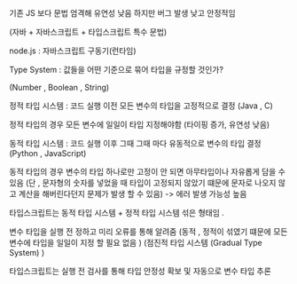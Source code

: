 기존 JS 보다 문법 엄격해 유연성 낮음 하지만 버그 발생 낮고 안정적임 

(자바 + 자바스크립트 + 타입스크립트 특수 문법)

node.js : 자바스크립트 구동기(런타임)



Type System : 값들을 어떤 기준으로 묶어 타입을 규정할 것인가?

(Number , Boolean , String)


정적 타입 시스템 : 코드 실행 이전 모든 변수의 타입을 고정적으로 결정 (Java , C)

정적 타입의 경우 모든 변수에 일일이 타입 지정해야함 (타이핑 증가, 유연성 낮음)

동적 타입 시스템 : 코드 실행 이후 그때 그때 마다 유동적으로 변수의 타입 결정 (Python , JavaScript)



동적 타입의 경우 변수의 타입 하나로만 고정이 안 되면 아무타입이나 자유롭게 담을 수 있음 
(단 , 문자형의 숫자를 넣었을 때 타입이 고정되지 않았기 떄문에 문자로 나오지 않고 계산을 해버린다던지 문제가 발생 할 수 있음)
-> 에러 발생 가능성 높음 


타입스크립트는 동적 타입 시스템 + 정적 타입 시스템 섞은 형태임 . 

변수 타입을 실행 전 정하고 미리 오류를 통해 알려줌 (동적 , 정적이 섞였기 떄문에 모든 변수에 타입을 일일이 지정 할 필요 없음 ) (점진적 타입 시스템 (Gradual Type System) )

타입스크립트는 실행 전 검사를 통해 타입 안정성 확보 및 자동으로 변수 타입 추론 

